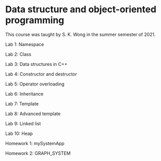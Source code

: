 # Data structure and object-oriented programming
This course was taught by S. K. Wong in the summer semester of 2021. 

Lab 1: Namespace

Lab 2: Class

Lab 3: Data structures in C++

Lab 4: Constructor and destructor

Lab 5: Operator overloading

Lab 6: Inheritance

Lab 7: Template

Lab 8: Advanced template

Lab 9: Linked list

Lab 10: Heap

Homework 1: mySystemApp

Homework 2: GRAPH_SYSTEM

